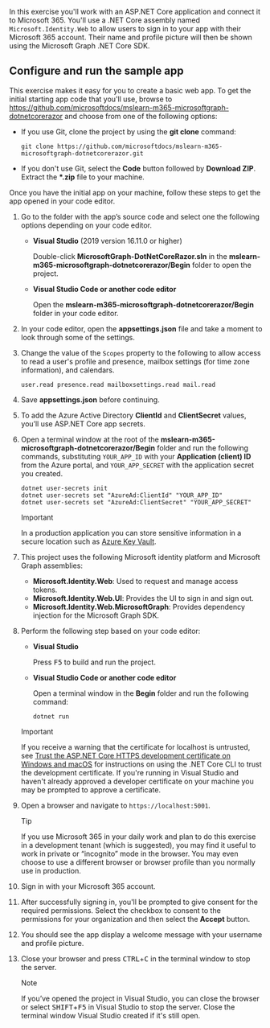 In this exercise you'll work with an ASP.NET Core application and connect it to Microsoft 365. You'll use a .NET Core assembly named `Microsoft.Identity.Web` to allow users to sign in to your app with their Microsoft 365 account. Their name and profile picture will then be shown using the Microsoft Graph .NET Core SDK.

## Configure and run the sample app

This exercise makes it easy for you to create a basic web app. To get the initial starting app code that you'll use, browse to https://github.com/microsoftdocs/mslearn-m365-microsoftgraph-dotnetcorerazor and choose from one of the following options:

- If you use Git, clone the project by using the **git clone** command:

    ```console
    git clone https://github.com/microsoftdocs/mslearn-m365-microsoftgraph-dotnetcorerazor.git
    ```

- If you don't use Git, select the **Code** button followed by **Download ZIP**. Extract the **\*.zip** file to your machine.

Once you have the initial app on your machine, follow these steps to get the app opened in your code editor.

1. Go to the folder with the app’s source code and select one the following options depending on your code editor.

    - **Visual Studio** (2019 version 16.11.0 or higher)

        Double-click **MicrosoftGraph-DotNetCoreRazor.sln** in the **mslearn-m365-microsoftgraph-dotnetcorerazor/Begin** folder to open the project.

    - **Visual Studio Code or another code editor**

        Open the **mslearn-m365-microsoftgraph-dotnetcorerazor/Begin** folder in your code editor.

1. In your code editor, open the **appsettings.json** file and take a moment to look through some of the settings.
1. Change the value of the `Scopes` property to the following to allow access to read a user's profile and presence, mailbox settings (for time zone information), and calendars.

    ```text
    user.read presence.read mailboxsettings.read mail.read
    ```

1. Save **appsettings.json** before continuing.
1. To add the Azure Active Directory **ClientId** and **ClientSecret** values, you’ll use ASP.NET Core app secrets.
1. Open a terminal window at the root of the **mslearn-m365-microsoftgraph-dotnetcorerazor/Begin** folder and run the following commands, substituting `YOUR_APP_ID` with your **Application (client) ID** from the Azure portal, and `YOUR_APP_SECRET` with the application secret you created.

    ```console
    dotnet user-secrets init
    dotnet user-secrets set "AzureAd:ClientId" "YOUR_APP_ID"
    dotnet user-secrets set "AzureAd:ClientSecret" "YOUR_APP_SECRET"
    ```

    > [!IMPORTANT]
    > In a production application you can store sensitive information in a secure location such as [Azure Key Vault](/azure/key-vault/?WT.mc_id=m365-30352-cxa).

1. This project uses the following Microsoft identity platform and Microsoft Graph assemblies:

    - **Microsoft.Identity.Web**: Used to request and manage access tokens.
    - **Microsoft.Identity.Web.UI**: Provides the UI to sign in and sign out.
    - **Microsoft.Identity.Web.MicrosoftGraph**: Provides dependency injection for the Microsoft Graph SDK.

1. Perform the following step based on your code editor:

    - **Visual Studio**

        Press <kbd>F5</kbd> to build and run the project.

    - **Visual Studio Code or another code editor**

        Open a terminal window in the **Begin** folder and run the following command:

        ```console
        dotnet run
        ```

    > [!IMPORTANT]
    > If you receive a warning that the certificate for localhost is untrusted, see [Trust the ASP.NET Core HTTPS development certificate on Windows and macOS](/aspnet/core/security/enforcing-ssl?&tabs=visual-studio#trust-the-aspnet-core-https-development-certificate-on-windows-and-macos?WT.mc_id=m365-30352-cxa) for instructions on using the .NET Core CLI to trust the development certificate. If you're running in Visual Studio and haven't already approved a developer certificate on your machine you may be prompted to approve a certificate.

1. Open a browser and navigate to `https://localhost:5001`.

    > [!TIP]
    > If you use Microsoft 365 in your daily work and plan to do this exercise in a development tenant (which is suggested), you may find it useful to work in private or “incognito” mode in the browser. You may even choose to use a different browser or browser profile than you normally use in production.

1. Sign in with your Microsoft 365 account.
1. After successfully signing in, you'll be prompted to give consent for the required permissions. Select the checkbox to consent to the permissions for your organization and then select the **Accept** button.
1. You should see the app display a welcome message with your username and profile picture.
1. Close your browser and press <kbd>CTRL</kbd>+<kbd>C</kbd> in the terminal window to stop the server.

    > [!NOTE]
    > If you’ve opened the project in Visual Studio, you can close the browser or select <kbd>SHIFT</kbd>+<kbd>F5</kbd> in Visual Studio to stop the server. Close the terminal window Visual Studio created if it's still open.
